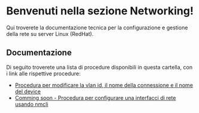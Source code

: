 # Benvenuti nella sezione Networking! 
Qui troverete la documentazione tecnica per la configurazione e gestione della rete su server Linux (RedHat).

## Documentazione

Di seguito troverete una lista di procedure disponibili in questa cartella, con i link alle rispettive procedure:

- [Procedura per modificare la vlan id, il nome della connessione e il nome del device](./Procedura_per_cambiare_vlanid_a_connessione_esistente.md)
- [Comming soon - Procedura per configurare una interfacci di rete usando nmcli](./README.md)
